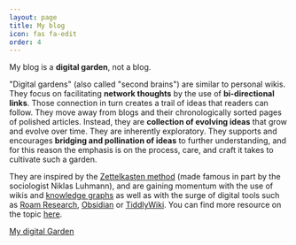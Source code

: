 ```yaml
---
layout: page
title: My blog
icon: fas fa-edit
order: 4
---
```


My blog is a **digital garden**, not a blog.

"Digital gardens" (also called "second brains") are similar to personal wikis. They focus on facilitating **network thoughts** by the use of **bi-directional links**. Those connection in turn creates a trail of ideas that readers can follow. They move away from blogs and their chronologically sorted pages of polished articles. Instead, they are **collection of evolving ideas** that grow and evolve over time. They are inherently exploratory. They supports and encourages **bridging and pollination of ideas** to further understanding, and for this reason the emphasis is on the process, care, and craft it takes to cultivate such a garden.

They are inspired by the [Zettelkasten method](https://en.wikipedia.org/wiki/Zettelkasten) (made famous in part by the sociologist Niklas Luhmann), and are gaining momentum with the use of wikis and [knowledge graphs](https://en.wikipedia.org/wiki/Knowledge_graph) as well as with the surge of digital tools such as [Roam Research](https://roamresearch.com/), [Obsidian](https://obsidian.md/) or [TiddlyWiki](https://tiddlywiki.com/). You can find more resource on the topic [here](https://github.com/MaggieAppleton/digital-gardeners).

<a class="tag" href="../notes/">My digital Garden</a>
